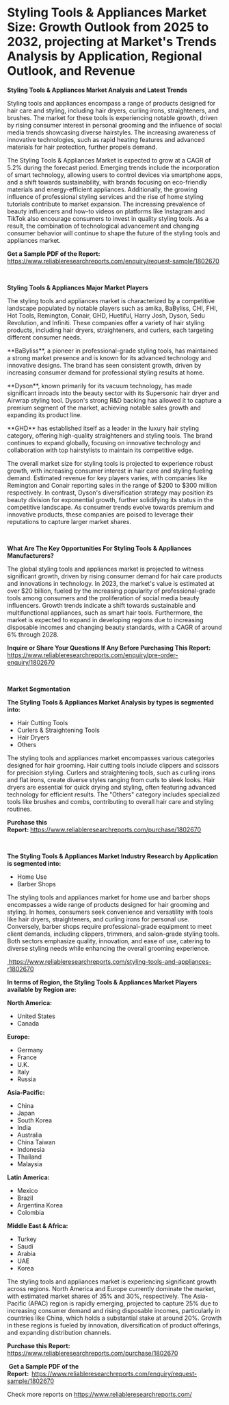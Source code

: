 <p><h1>Styling Tools & Appliances Market Size: Growth Outlook from 2025 to 2032, projecting at Market's Trends Analysis by Application, Regional Outlook, and Revenue</h1></p><p><strong>Styling Tools & Appliances Market Analysis and Latest Trends</strong></p>
<p><p>Styling tools and appliances encompass a range of products designed for hair care and styling, including hair dryers, curling irons, straighteners, and brushes. The market for these tools is experiencing notable growth, driven by rising consumer interest in personal grooming and the influence of social media trends showcasing diverse hairstyles. The increasing awareness of innovative technologies, such as rapid heating features and advanced materials for hair protection, further propels demand.</p><p>The Styling Tools & Appliances Market is expected to grow at a CAGR of 5.2% during the forecast period. Emerging trends include the incorporation of smart technology, allowing users to control devices via smartphone apps, and a shift towards sustainability, with brands focusing on eco-friendly materials and energy-efficient appliances. Additionally, the growing influence of professional styling services and the rise of home styling tutorials contribute to market expansion. The increasing prevalence of beauty influencers and how-to videos on platforms like Instagram and TikTok also encourage consumers to invest in quality styling tools. As a result, the combination of technological advancement and changing consumer behavior will continue to shape the future of the styling tools and appliances market.</p></p>
<p><strong>Get a Sample PDF of the Report:&nbsp;</strong> <a href="https://www.reliableresearchreports.com/enquiry/request-sample/1802670?utm_campaign=3079&utm_medium=2&utm_source=Github&utm_content=ia&utm_term=04042025&utm_id=styling-tools-appliances">https://www.reliableresearchreports.com/enquiry/request-sample/1802670</a></p>
<p>&nbsp;</p>
<p><strong>Styling Tools & Appliances Major Market Players</strong></p>
<p><p>The styling tools and appliances market is characterized by a competitive landscape populated by notable players such as amika, BaByliss, CHI, FHI, Hot Tools, Remington, Conair, GHD, Huetiful, Harry Josh, Dyson, Sedu Revolution, and Infiniti. These companies offer a variety of hair styling products, including hair dryers, straighteners, and curlers, each targeting different consumer needs.</p><p>**BaByliss**, a pioneer in professional-grade styling tools, has maintained a strong market presence and is known for its advanced technology and innovative designs. The brand has seen consistent growth, driven by increasing consumer demand for professional styling results at home.</p><p>**Dyson**, known primarily for its vacuum technology, has made significant inroads into the beauty sector with its Supersonic hair dryer and Airwrap styling tool. Dyson's strong R&D backing has allowed it to capture a premium segment of the market, achieving notable sales growth and expanding its product line.</p><p>**GHD** has established itself as a leader in the luxury hair styling category, offering high-quality straighteners and styling tools. The brand continues to expand globally, focusing on innovative technology and collaboration with top hairstylists to maintain its competitive edge.</p><p>The overall market size for styling tools is projected to experience robust growth, with increasing consumer interest in hair care and styling fueling demand. Estimated revenue for key players varies, with companies like Remington and Conair reporting sales in the range of $200 to $300 million respectively. In contrast, Dyson's diversification strategy may position its beauty division for exponential growth, further solidifying its status in the competitive landscape. As consumer trends evolve towards premium and innovative products, these companies are poised to leverage their reputations to capture larger market shares.</p></p>
<p>&nbsp;</p>
<p><strong>What Are The Key Opportunities For Styling Tools & Appliances Manufacturers?</strong></p>
<p><p>The global styling tools and appliances market is projected to witness significant growth, driven by rising consumer demand for hair care products and innovations in technology. In 2023, the market's value is estimated at over $20 billion, fueled by the increasing popularity of professional-grade tools among consumers and the proliferation of social media beauty influencers. Growth trends indicate a shift towards sustainable and multifunctional appliances, such as smart hair tools. Furthermore, the market is expected to expand in developing regions due to increasing disposable incomes and changing beauty standards, with a CAGR of around 6% through 2028.</p></p>
<p><strong>Inquire or Share Your Questions If Any Before Purchasing This Report:</strong> <a href="https://www.reliableresearchreports.com/enquiry/pre-order-enquiry/1802670?utm_campaign=3079&utm_medium=2&utm_source=Github&utm_content=ia&utm_term=04042025&utm_id=styling-tools-appliances">https://www.reliableresearchreports.com/enquiry/pre-order-enquiry/1802670</a></p>
<p>&nbsp;</p>
<p><strong>Market Segmentation</strong></p>
<p><strong>The Styling Tools & Appliances Market Analysis by types is segmented into:</strong></p>
<p><ul><li>Hair Cutting Tools</li><li>Curlers & Straightening Tools</li><li>Hair Dryers</li><li>Others</li></ul></p>
<p><p>The styling tools and appliances market encompasses various categories designed for hair grooming. Hair cutting tools include clippers and scissors for precision styling. Curlers and straightening tools, such as curling irons and flat irons, create diverse styles ranging from curls to sleek looks. Hair dryers are essential for quick drying and styling, often featuring advanced technology for efficient results. The "Others" category includes specialized tools like brushes and combs, contributing to overall hair care and styling routines.</p></p>
<p><strong>Purchase this Report:&nbsp;</strong><a href="https://www.reliableresearchreports.com/purchase/1802670?utm_campaign=3079&utm_medium=2&utm_source=Github&utm_content=ia&utm_term=04042025&utm_id=styling-tools-appliances">https://www.reliableresearchreports.com/purchase/1802670</a></p>
<p>&nbsp;</p>
<p><strong>The Styling Tools & Appliances Market Industry Research by Application is segmented into:</strong></p>
<p><ul><li>Home Use</li><li>Barber Shops</li></ul></p>
<p><p>The styling tools and appliances market for home use and barber shops encompasses a wide range of products designed for hair grooming and styling. In homes, consumers seek convenience and versatility with tools like hair dryers, straighteners, and curling irons for personal use. Conversely, barber shops require professional-grade equipment to meet client demands, including clippers, trimmers, and salon-grade styling tools. Both sectors emphasize quality, innovation, and ease of use, catering to diverse styling needs while enhancing the overall grooming experience.</p></p>
<p><a href="https://www.reliableresearchreports.com/styling-tools-and-appliances-r1802670?utm_campaign=3079&utm_medium=2&utm_source=Github&utm_content=ia&utm_term=04042025&utm_id=styling-tools-appliances">&nbsp;https://www.reliableresearchreports.com/styling-tools-and-appliances-r1802670</a></p>
<p><strong>In terms of Region, the Styling Tools & Appliances Market Players available by Region are:</strong></p>
<p>
    <p> <strong> North America: </strong>
        <ul>
            <li>United States</li>
            <li>Canada</li>
        </ul>
        </p> 
    <p> <strong> Europe: </strong>
        <ul>
            <li>Germany</li>
            <li>France</li>
            <li>U.K.</li>
            <li>Italy</li>
            <li>Russia</li>
        </ul>
        </p> 
    <p> <strong> Asia-Pacific: </strong>
        <ul>
            <li>China</li>
            <li>Japan</li>
            <li>South Korea</li>
            <li>India</li>
            <li>Australia</li>
            <li>China Taiwan</li>
            <li>Indonesia</li>
            <li>Thailand</li>
            <li>Malaysia</li>
        </ul>
        </p> 
    <p> <strong> Latin America: </strong>
        <ul>
            <li>Mexico</li>
            <li>Brazil</li>
            <li>Argentina Korea</li>
            <li>Colombia</li>
        </ul>
        </p> 
    <p> <strong> Middle East & Africa: </strong>
        <ul>
            <li>Turkey</li>
            <li>Saudi</li>
            <li>Arabia</li>
            <li>UAE</li>
            <li>Korea</li>
        </ul>
    </p>
    </p>
<p><p>The styling tools and appliances market is experiencing significant growth across regions. North America and Europe currently dominate the market, with estimated market shares of 35% and 30%, respectively. The Asia-Pacific (APAC) region is rapidly emerging, projected to capture 25% due to increasing consumer demand and rising disposable incomes, particularly in countries like China, which holds a substantial stake at around 20%. Growth in these regions is fueled by innovation, diversification of product offerings, and expanding distribution channels.</p></p>
<p><strong>Purchase this Report: </strong><a href="https://www.reliableresearchreports.com/purchase/1802670?utm_campaign=3079&utm_medium=2&utm_source=Github&utm_content=ia&utm_term=04042025&utm_id=styling-tools-appliances">https://www.reliableresearchreports.com/purchase/1802670</a></p>
<p>&nbsp;<strong>Get a Sample PDF of the Report:&nbsp;&nbsp;</strong><a href="https://www.reliableresearchreports.com/enquiry/request-sample/1802670?utm_campaign=3079&utm_medium=2&utm_source=Github&utm_content=ia&utm_term=04042025&utm_id=styling-tools-appliances">https://www.reliableresearchreports.com/enquiry/request-sample/1802670</a></p>
<p><strong></strong></p>
<p>Check more reports on <a href="https://www.reliableresearchreports.com/?utm_campaign=3079&utm_medium=2&utm_source=Github&utm_content=ia&utm_term=04042025&utm_id=styling-tools-appliances">https://www.reliableresearchreports.com/</a></p>